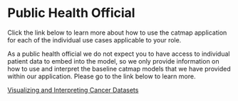# Public Health Official
Click the link below to learn more about how to use the catmap application for each of the individual use cases applicable to your role. 

As a public health official we do not expect you to have access to individual patient data to embed into the model, so we only provide information on how to use and interpret the baseline catmap models that we have provided within our application. Please go to the link below to learn more.

[Visualizing and Interpreting Cancer Datasets](use_cases/visualizing_and_interpreting_cancer_datasets.md) 
